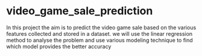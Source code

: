 # video_game_sale_prediction
In this project the aim is to predict the video game sale based on the various features collected and stored in a dataset.
we will use the linear regression method to analyse the problem and use various modeling technique to find which model provides the better accuracy
